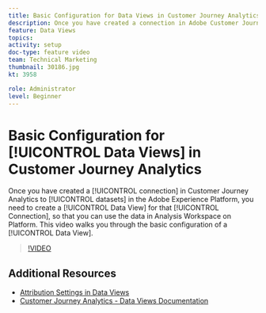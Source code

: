 ```yaml
---
title: Basic Configuration for Data Views in Customer Journey Analytics
description: Once you have created a connection in Adobe Customer Journey Analytics to data sets in the Adobe Experience Platform, you need to create a Data View for that Connection, so that you can use the data in Analysis Workspace on Platform. This video walks you through the basic configuration of a Data View.
feature: Data Views
topics: 
activity: setup
doc-type: feature video
team: Technical Marketing
thumbnail: 30186.jpg
kt: 3958

role: Administrator
level: Beginner
---
```


# Basic Configuration for [!UICONTROL Data Views] in Customer Journey Analytics

Once you have created a [!UICONTROL connection] in Customer Journey Analytics to [!UICONTROL datasets] in the Adobe Experience Platform, you need to create a [!UICONTROL Data View] for that [!UICONTROL Connection], so that you can use the data in Analysis Workspace on Platform. This video walks you through the basic configuration of a [!UICONTROL Data View].

>[!VIDEO](https://video.tv.adobe.com/v/30186/?quality=12&enable10seconds=on&speedcontrol=on)

## Additional Resources

* [Attribution Settings in Data Views](attribution-settings-in-data-views.md)
* [Customer Journey Analytics - Data Views Documentation](https://docs.adobe.com/content/help/en/analytics-platform/using/cja-dataviews/create-dataview.html)
